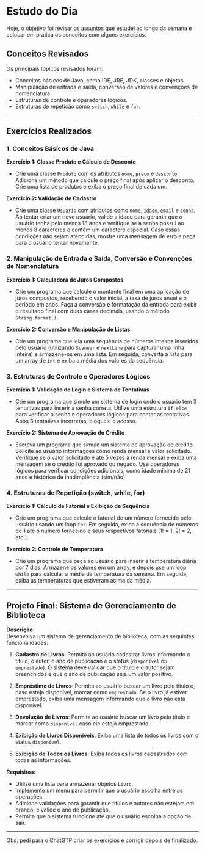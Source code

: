 # Estudo do Dia

Hoje, o objetivo foi revisar os assuntos que estudei ao longo da semana e colocar em prática os conceitos com alguns exercícios.

## Conceitos Revisados

Os principais tópicos revisados foram:

- Conceitos básicos de Java, como IDE, JRE, JDK, classes e objetos.
- Manipulação de entrada e saída, conversão de valores e convenções de nomenclatura.
- Estruturas de controle e operadores lógicos.
- Estruturas de repetição como `switch`, `while` e `for`.

---

## Exercícios Realizados

### 1. Conceitos Básicos de Java

**Exercício 1: Classe Produto e Cálculo de Desconto**
- Crie uma classe `Produto` com os atributos `nome`, `preco` e `desconto`. Adicione um método que calcule o preço final após aplicar o desconto. Crie uma lista de produtos e exiba o preço final de cada um.

**Exercício 2: Validação de Cadastro**
- Crie uma classe `Usuario` com atributos como `nome`, `idade`, `email` e `senha`. Ao tentar criar um novo usuário, valide a idade para garantir que o usuário tenha pelo menos 18 anos e verifique se a senha possui ao menos 8 caracteres e contém um caractere especial. Caso essas condições não sejam atendidas, mostre uma mensagem de erro e peça para o usuário tentar novamente.

### 2. Manipulação de Entrada e Saída, Conversão e Convenções de Nomenclatura

**Exercício 1: Calculadora de Juros Compostos**
- Crie um programa que calcule o montante final em uma aplicação de juros compostos, recebendo o valor inicial, a taxa de juros anual e o período em anos. Faça a conversão e formatação da entrada para exibir o resultado final com duas casas decimais, usando o método `String.format()`.

**Exercício 2: Conversão e Manipulação de Listas**
- Crie um programa que leia uma sequência de números inteiros inseridos pelo usuário (utilizando `Scanner` e `nextLine` para capturar uma linha inteira) e armazene-os em uma lista. Em seguida, converta a lista para um array de `int` e exiba a média dos valores da sequência.

### 3. Estruturas de Controle e Operadores Lógicos

**Exercício 1: Validação de Login e Sistema de Tentativas**
- Crie um programa que simule um sistema de login onde o usuário tem 3 tentativas para inserir a senha correta. Utilize uma estrutura `if-else` para verificar a senha e operadores lógicos para contar as tentativas. Após 3 tentativas incorretas, bloqueie o acesso.

**Exercício 2: Sistema de Aprovação de Crédito**
- Escreva um programa que simule um sistema de aprovação de crédito. Solicite ao usuário informações como renda mensal e valor solicitado. Verifique se o valor solicitado é até 5 vezes a renda mensal e exiba uma mensagem se o crédito foi aprovado ou negado. Use operadores lógicos para verificar condições adicionais, como idade mínima de 21 anos e histórico de inadimplência (sim/não).

### 4. Estruturas de Repetição (switch, while, for)

**Exercício 1: Cálculo de Fatorial e Exibição de Sequência**
- Crie um programa que calcule o fatorial de um número fornecido pelo usuário usando um loop `for`. Em seguida, exiba a sequência de números de 1 até o número fornecido e seus respectivos fatoriais (1! = 1, 2! = 2, etc.).

**Exercício 2: Controle de Temperatura**
- Crie um programa que peça ao usuário para inserir a temperatura diária por 7 dias. Armazene os valores em um array, e depois use um loop `while` para calcular a média da temperatura da semana. Em seguida, exiba as temperaturas que estiveram acima da média.

---

## Projeto Final: Sistema de Gerenciamento de Biblioteca

**Descrição:**  
Desenvolva um sistema de gerenciamento de biblioteca, com as seguintes funcionalidades:

1. **Cadastro de Livros**: Permita ao usuário cadastrar livros informando o título, o autor, o ano de publicação e o status (`disponível` ou `emprestado`). O sistema deve validar que o título e o autor sejam preenchidos e que o ano de publicação seja um valor positivo.

2. **Empréstimo de Livros**: Permita ao usuário buscar um livro pelo título e, caso esteja disponível, marcar como `emprestado`. Se o livro já estiver emprestado, exiba uma mensagem informando que o livro não está disponível.

3. **Devolução de Livros**: Permita ao usuário buscar um livro pelo título e marcar como `disponível` caso ele esteja emprestado.

4. **Exibição de Livros Disponíveis**: Exiba uma lista de todos os livros com o status `disponível`.

5. **Exibição de Todos os Livros**: Exiba todos os livros cadastrados com todas as informações.

**Requisitos:**
- Utilize uma lista para armazenar objetos `Livro`.
- Implemente um menu para permitir que o usuário escolha entre as operações.
- Adicione validações para garantir que títulos e autores não estejam em branco, e valide o ano de publicação.
- Permita que o sistema funcione até que o usuário escolha a opção de sair.

---

Obs: pedi para o ChatGTP criar os exercícios e corrigir depois de finalizado.
